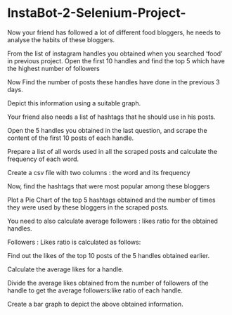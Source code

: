 # InstaBot-2-Selenium-Project-
Now your friend has followed a lot of different food bloggers, he needs to analyse the habits of these bloggers.

From the list of instagram handles you obtained when you searched ‘food’ in previous project. Open the first 10 handles and find the top 5 which have the highest number of followers

Now Find the number of posts these handles have done in the previous 3 days.

Depict this information using a suitable graph.

Your friend also needs a list of hashtags that he should use in his posts.

Open the 5 handles you obtained in the last question, and scrape the content of the first 10 posts of each handle.

Prepare a list of all words used in all the scraped posts and calculate the frequency of each word.

Create a csv file with two columns : the word and its frequency

Now, find the hashtags that were most popular among these bloggers

Plot a Pie Chart of the top 5 hashtags obtained and the number of times they were used by these bloggers in the scraped posts.

You need to also calculate average followers : likes ratio for the obtained handles.

Followers : Likes ratio is calculated as follows:

Find out the likes of the top 10 posts of the 5 handles obtained earlier.

Calculate the average likes for a handle.

Divide the average likes obtained from the number of followers of the handle to get the average followers:like ratio of each handle.

Create a bar graph to depict the above obtained information.
